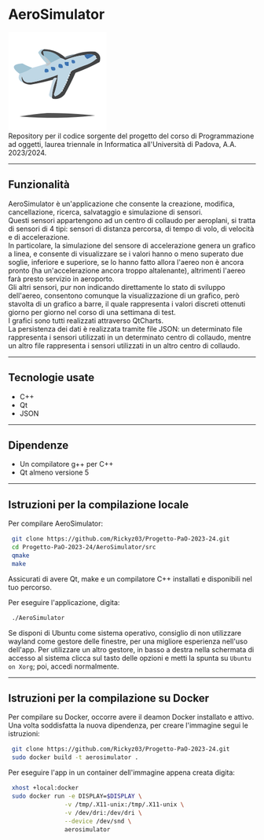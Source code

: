 # AeroSimulator
![Logo](./AeroSimulator/src/Assets/Icona.svg)
<br/>
Repository per il codice sorgente del progetto del corso di Programmazione ad oggetti, laurea triennale in Informatica all'Università di Padova, A.A. 2023/2024.

<hr/>

## Funzionalità
AeroSimulator è un'applicazione che consente la creazione, modifica, cancellazione, ricerca, salvataggio e simulazione di sensori.
<br/>
Questi sensori appartengono ad un centro di collaudo per aeroplani, si tratta di sensori di 4 tipi: sensori di distanza percorsa, di tempo di volo, di velocità e di accelerazione.
<br/>
In particolare, la simulazione del sensore di accelerazione genera un grafico a linea, e consente di visualizzare se i valori hanno o meno superato due soglie, inferiore e superiore, se lo hanno fatto allora l'aereo non è ancora pronto (ha un'accelerazione ancora troppo altalenante), altrimenti l'aereo farà presto servizio in aeroporto.
<br/>
Gli altri sensori, pur non indicando direttamente lo stato di sviluppo dell'aereo, consentono comunque la visualizzazione di un grafico, però stavolta di un grafico a barre, il quale rappresenta i valori discreti ottenuti giorno per giorno nel corso di una settimana di test.
<br/>
I grafici sono tutti realizzati attraverso QtCharts.
<br/>
La persistenza dei dati è realizzata tramite file JSON: un determinato file rappresenta i sensori utilizzati in un determinato centro di collaudo, mentre un altro file rappresenta i sensori utilizzati in un altro centro di collaudo.
<hr/>

## Tecnologie usate
* C++
* Qt
* JSON

<hr/>

## Dipendenze
* Un compilatore g++ per C++
* Qt almeno versione 5

<hr/>

## Istruzioni per la compilazione locale
Per compilare AeroSimulator:

```bash
 git clone https://github.com/Rickyz03/Progetto-PaO-2023-24.git
 cd Progetto-PaO-2023-24/AeroSimulator/src
 qmake
 make
```

Assicurati di avere Qt, make e un compilatore C++ installati e disponibili nel tuo percorso.

Per eseguire l'applicazione, digita:

```bash
 ./AeroSimulator
```

Se disponi di Ubuntu come sistema operativo, consiglio di non utilizzare wayland come gestore delle finestre, per una migliore esperienza nell'uso dell'app. Per utilizzare un altro gestore, in basso a destra nella schermata di accesso al sistema clicca sul tasto delle opzioni e metti la spunta su `Ubuntu on Xorg`; poi, accedi normalmente.

<hr/>

## Istruzioni per la compilazione su Docker
Per compilare su Docker, occorre avere il deamon Docker installato e attivo.
Una volta soddisfatta la nuova dipendenza, per creare l'immagine segui le istruzioni:

```bash
 git clone https://github.com/Rickyz03/Progetto-PaO-2023-24.git
 sudo docker build -t aerosimulator .
```

Per eseguire l'app in un container dell'immagine appena creata digita:
```bash
 xhost +local:docker
 sudo docker run -e DISPLAY=$DISPLAY \
                -v /tmp/.X11-unix:/tmp/.X11-unix \
                -v /dev/dri:/dev/dri \
                --device /dev/snd \
                aerosimulator
```
